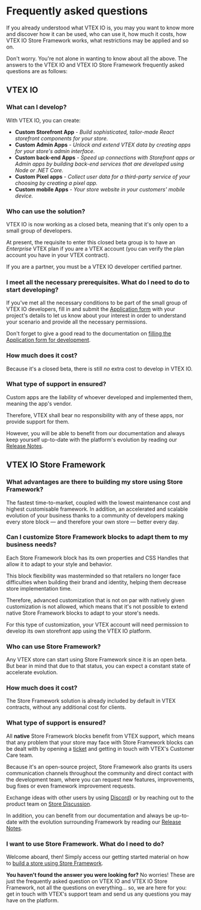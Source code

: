 # Frequently asked questions

If you already understood what VTEX IO is, you may you want to know more and discover how it can be used, who can use it, how much it costs, how VTEX IO Store Framework works, what restrictions may be applied and so on.

Don't worry. You're not alone in wanting to know about all the above. The answers to the VTEX IO and VTEX IO Store Framework frequently asked questions are as follows:

## VTEX IO 

### What can I develop?

With VTEX IO, you can create:

- **Custom Storefront App** - *Build sophisticated, tailor-made React storefront components for your store.* 
- **Custom Admin Apps** - *Unlock and extend VTEX data by creating apps for your store's admin interface*.
- **Custom back-end Apps** - *Speed up connections with Storefront apps or Admin apps by building back-end services that are developed using Node or .NET Core.*
- **Custom Pixel apps** -  *Collect user data for a third-party service of your choosing by creating a pixel app.*
- **Custom mobile Apps** - *Your store website in your customers' mobile device.* 

### Who can use the solution?

VTEX IO is now working as a closed beta, meaning that it's only open to a small group of developers. 

At present, the requisite to enter this closed beta group is to have an *Enterprise* VTEX plan if you are a VTEX account (you can verify the plan account you have in your VTEX contract). 

If you are a partner, you must be a VTEX IO developer certified partner.

### I meet all the necessary prerequisites. What do I need to do to start developing?

If you've met all the necessary conditions to be part of the small group of VTEX IO developers, fill in and submit the  [Application form](https://forms.gle/f7bYdTA7tfdfB5tt7) with your project's details to let us know about your interest in order to understand your scenario and provide all the necessary permissions. 

Don't forget to give a good read to the documentation on [filling the Application form for development](https://vtex.io/docs/recipes/development/filling-the-application-form-for-development/). 

### How much does it cost?

Because it's a closed beta, there is  still *no* extra cost to develop in VTEX IO. 

### What type of support in ensured?

Custom apps are the liability of whoever developed and implemented them, meaning the app's vendor.

Therefore, VTEX shall bear no responsibility with any of these apps, nor provide support for them. 

However, you will be able to benefit from our documentation and always keep yourself up-to-date with the platform's evolution by reading our [Release Notes](https://vtex.io/docs/releases/).

## VTEX IO Store Framework

### What advantages are there to building my store using Store Framework? 

The fastest time-to-market, coupled with the lowest maintenance cost and highest customisable framework. In addition, an accelerated and scalable evolution of your business thanks to a community of developers making every store block  —  and therefore your own store — better every day. 

### Can I customize Store Framework blocks to adapt them to my business needs?

Each Store Framework block has its own properties and CSS Handles that allow it to adapt to your style and behavior. 

This block flexibility was masterminded so that retailers no longer face difficulties when building their brand and identity, helping them decrease store implementation time.  

Therefore, advanced customization that is not on par with natively given customization is not allowed, which means that it's not possible to extend native Store Framework blocks to adapt to your store's needs.

For this type of customization, your VTEX account will need permission to develop its own storefront app using the VTEX IO platform.

### Who can use Store Framework?

Any VTEX store can start using Store Framework since it is an open beta. But bear in mind that due to that status, you can expect a constant state of accelerate evolution. 

### How much does it cost?

The Store Framework solution is already included by default in VTEX contracts, without any additional cost for clients. 

### What type of support is ensured?

All **native** Store Framework blocks benefit from VTEX support, which means that any problem that your store may face with Store Framework blocks can be dealt with by opening a [ticket](https://help-tickets.vtex.com/smartlink/sso/login/zendesk) and getting in touch with VTEX's Customer Care team.

Because it's an open-source project, Store Framework also grants its users communication channels throughout the community and direct contact with the development team, where you can request new features, improvements, bug fixes or even framework improvement requests. 

Exchange ideas with other users by using [Discord](https://discordapp.com/channels/652163009988263940/652253291916296232)) or by reaching out to the product team on [Store Discussion](https://github.com/vtex-apps/store-discussion).

In addition, you can benefit from our documentation and always be up-to-date with the evolution surrounding Framework by reading our [Release Notes](https://vtex.io/docs/releases/).

### I want to use Store Framework. What do I need to do?

Welcome aboard, then! Simply access our getting started material on how to [build a store using Store Framework](https://vtex.io/docs/getting-started/build-stores-with-store-framework/1).  

<div class="alert alert-info">  
<b>You haven't found the answer you were looking for?</b>
No worries! These are just the frequently asked question on VTEX IO and VTEX IO Store Framework, not all the questions on everything... so, we are here for you: get in touch with VTEX's support team and send us any questions you may have on the platform. 
</div>

